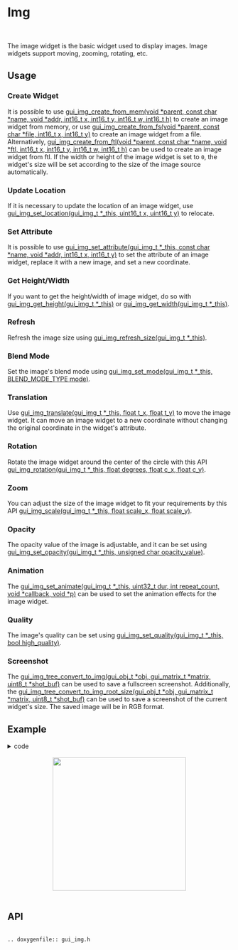 # Img
<br>

The image widget is the basic widget used to display images. Image widgets support moving, zooming, rotating, etc.

## Usage

### Create Widget

It is possible to use [gui_img_create_from_mem(void *parent, const char *name, void *addr, int16_t x, int16_t y, int16_t w, int16_t h)](#gui_img_create_from_mem) to create an image widget from memory, or use [gui_img_create_from_fs(void *parent, const char *file, int16_t x, int16_t y)](#gui_img_create_from_fs) to create an image widget from a file. Alternatively, [gui_img_create_from_ftl(void *parent, const char *name, void *ftl, int16_t x, int16_t y, int16_t w, int16_t h)](#gui_img_create_from_ftl) can be used to create an image widget from ftl.
If the width or height of the image widget is set to `0`, the widget's size will be set according to the size of the image source automatically.

### Update Location

If it is necessary to update the location of an image widget, use [gui_img_set_location(gui_img_t *_this, uint16_t x, uint16_t y)](#gui_img_set_location) to relocate.

### Set Attribute

It is possible to use [gui_img_set_attribute(gui_img_t *_this, const char *name, void *addr, int16_t x, int16_t y)](#gui_img_set_attribute) to set the attribute of an image widget, replace it with a new image, and set a new coordinate.

### Get Height/Width

If you want to get the height/width of image widget, do so with [gui_img_get_height(gui_img_t *_this)](#gui_img_get_height) or [gui_img_get_width(gui_img_t *_this)](#gui_img_get_width).

### Refresh

Refresh the image size using [gui_img_refresh_size(gui_img_t *_this)](#gui_img_refresh_size).

### Blend Mode

Set the image's blend mode using [gui_img_set_mode(gui_img_t *_this, BLEND_MODE_TYPE mode)](#gui_img_set_mode).

### Translation

Use [gui_img_translate(gui_img_t *_this, float t_x, float t_y)](#gui_img_translate) to move the image widget.
It can move an image widget to a new coordinate without changing the original coordinate in the widget's attribute.

### Rotation

Rotate the image widget around the center of the circle with this API [gui_img_rotation(gui_img_t *_this, float degrees, float c_x, float c_y)](#gui_img_rotation).

### Zoom

You can adjust the size of the image widget to fit your requirements by this API [gui_img_scale(gui_img_t *_this, float scale_x, float scale_y)](#gui_img_scale).

### Opacity
The opacity value of the image is adjustable, and it can be set using [gui_img_set_opacity(gui_img_t *_this, unsigned char opacity_value)](#gui_img_set_opacity).

### Animation
The [gui_img_set_animate(gui_img_t *_this, uint32_t dur, int repeat_count, void *callback, void *p)](#gui_img_set_animate) can be used to set the animation effects for the image widget.

### Quality
The image's quality can be set using [gui_img_set_quality(gui_img_t *_this, bool high_quality)](#gui_img_set_quality).

### Screenshot

The [gui_img_tree_convert_to_img(gui_obj_t *obj, gui_matrix_t *matrix, uint8_t *shot_buf)](#gui_img_tree_convert_to_img) can be used to save a fullscreen screenshot. Additionally, the [gui_img_tree_convert_to_img_root_size(gui_obj_t *obj, gui_matrix_t *matrix, uint8_t *shot_buf)](#gui_img_tree_convert_to_img_root_size) can be used to save a screenshot of the current widget's size. The saved image will be in RGB format.

## Example

<details> <summary>code</summary>

```c
#include "root_image_hongkong/ui_resource.h"
#include "gui_img.h"
#include "gui_text.h"
#include "draw_font.h"

char *tb1_text = "gui_img_create_from_mem";

void page_tb1(void *parent)
{
    static char array1[50];
    static char array2[50];

    gui_set_font_mem_resourse(24, TEST_FONT24_DOT_BIN, TEST_FONT24_TABLE_BIN);

    gui_img_t *img_test = gui_img_create_from_mem(parent, "test", SET_ON_BIN, 0, 0, 0, 0);

    gui_text_t *text1 = gui_text_create(parent, "text1", 10, 100, 300, 30);
    gui_text_set(text1, tb1_text, GUI_FONT_SRC_BMP, 0xffffffff, strlen(tb1_text), 24);
    gui_text_mode_set(text1, LEFT);

    gui_text_t *text2 = gui_text_create(parent, "text2", 10, 130, 330, 30);
    gui_text_set(text2, tb1_text, GUI_FONT_SRC_BMP, 0xffffffff, strlen(tb1_text), 24);
    gui_text_mode_set(text2, LEFT);
    sprintf(array1, "gui_img_get_height %d", gui_img_get_height(img_test));
    text2->utf_8 = array1;
    text2->len = strlen(array1);

    gui_text_t *text3 = gui_text_create(parent, "text3", 10, 160, 330, 30);
    gui_text_set(text3, tb1_text, GUI_FONT_SRC_BMP, 0xffffffff, strlen(tb1_text), 24);
    gui_text_mode_set(text3, LEFT);
    sprintf(array2, "gui_img_get_width %d", gui_img_get_width(img_test));
    text3->utf_8 = array2;
    text3->len = strlen(array2);
}

void page_tb2(void *parent)
{
    gui_set_font_mem_resourse(24, TEST_FONT24_DOT_BIN, TEST_FONT24_TABLE_BIN);

    gui_img_t *img_test = gui_img_create_from_mem(parent, "test", SET_ON_BIN, 0, 0, 0, 0);
    gui_img_set_location(img_test, 50, 50);

    gui_text_t *text2 = gui_text_create(parent, "text2", 10, 100, 330, 24);
    gui_text_set(text2, "gui_img_set_location", GUI_FONT_SRC_BMP, 0xffffffff, 20, 24);
    gui_text_mode_set(text2, LEFT);
}

void page_tb3(void *parent)
{
    gui_img_t *img_test = gui_img_create_from_mem(parent, "test", SET_ON_BIN, 0, 0, 0, 0);
    gui_img_set_attribute(img_test, "test", SET_OFF_BIN, 20, 20);

    gui_text_t *text3 = gui_text_create(parent, "text3", 10, 100, 330, 24);
    gui_text_set(text3, "gui_img_set_attribute", GUI_FONT_SRC_BMP, 0xffffffff, 21, 24);
    gui_text_mode_set(text3, LEFT);

}

void page_tb4(void *parent)
{
    gui_set_font_mem_resourse(24, TEST_FONT24_DOT_BIN, TEST_FONT24_TABLE_BIN);

    gui_img_t *img_test = gui_img_create_from_mem(parent, "test", SET_ON_BIN, 0, 0, 0, 0);
    gui_img_scale(img_test, 0.5, 0.5);

    gui_text_t *text4 = gui_text_create(parent, "text4", 10, 100, 330, 24);
    gui_text_set(text4, "gui_img_scale", GUI_FONT_SRC_BMP, 0xffffffff, 13, 24);
    gui_text_mode_set(text4, LEFT);
}

void page_tb5(void *parent)
{
    gui_set_font_mem_resourse(24, TEST_FONT24_DOT_BIN, TEST_FONT24_TABLE_BIN);

    gui_img_t *img_test = gui_img_create_from_mem(parent, "test", SET_ON_BIN, 0, 0, 0, 0);
    gui_img_translate(img_test, 100, 100);

    gui_text_t *text5 = gui_text_create(parent, "text5", 10, 100, 330, 24);
    gui_text_set(text5, "gui_img_translate", GUI_FONT_SRC_BMP, 0xffffffff, 17, 24);
    gui_text_mode_set(text5, LEFT);
}

void page_tb6(void *parent)
{
    gui_set_font_mem_resourse(24, TEST_FONT24_DOT_BIN, TEST_FONT24_TABLE_BIN);

    gui_img_t *img_test = gui_img_create_from_mem(parent, "test", SET_ON_BIN, 0, 0, 0, 0);
    gui_img_rotation(img_test, 10, 0, 0);

    gui_text_t *text6 = gui_text_create(parent, "text6", 10, 100, 330, 24);
    gui_text_set(text6, "gui_img_rotation", GUI_FONT_SRC_BMP, 0xffffffff, 16, 24);
    gui_text_mode_set(text6, LEFT);
}
```

</details>

<br>

<center><img width= "300" src="https://docs.realmcu.com/HoneyGUI/image/widgets/img.gif" /></center>
<br>

## API

```eval_rst

.. doxygenfile:: gui_img.h

```

